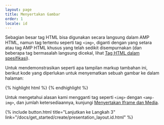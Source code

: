 ```yaml
---
layout: page
title: Menyertakan Gambar
order: 1
locale: id
---
```


Sebagian besar tag HTML bisa digunakan secara langsung dalam AMP HTML, namun tag tertentu seperti tag `<img>`, diganti dengan yang setara atau tag AMP HTML khusus yang telah sedikit disempurnakan (dan beberapa tag bermasalah langsung dicekal, lihat [Tag HTML dalam spesifikasi](https://github.com/ampproject/amphtml/blob/master/spec/amp-html-format.md)).

Untuk mendemonstrasikan seperti apa tampilan markup tambahan ini, berikut kode yang diperlukan untuk menyematkan sebuah gambar ke dalam halaman:

{% highlight html %}
<amp-img src="welcome.jpg" alt="Welcome" height="400" width="800"></amp-img>
{% endhighlight %}

Untuk mengetahui alasan kami mengganti tag seperti `<img>` dengan `<amp-img>`, dan jumlah ketersediaannya, kunjungi [Menyertakan Iframe dan Media](/docs/guides/amp_replacements.html).

{% include button.html title="Lanjutkan ke Langkah 3" link="/docs/get_started/create/presentation_layout.id.html" %}
